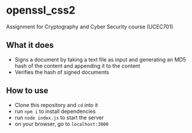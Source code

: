 # openssl_css2
Assignment for Cryptography and Cyber Security course (UCEC701)

## What it does
* Signs a document by taking a text file as input and generating an MD5 hash of the content and appending it to the content
* Verifies the hash of signed documents 

## How to use
* Clone this repository and `cd` into it
* run `npm i` to install dependencies
* run `node index.js` to start the server
* on your browser, go to `localhost:3000`
